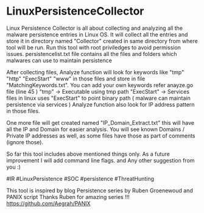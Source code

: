 # LinuxPersistenceCollector

Linux Persistence Collector is all about collecting and analyzing all the malware persistence entries in Linux OS.
It will collect all the entries and store it in directory named "Collector" created in same directory from where tool will be run.
Run this tool with root priviledges to avoid permission issues.
persistencelist.txt file contains all the files and folders which malwares can use to maintain persistence

After collecting files, Analyze function will look for keywords like "tmp" "http" "ExecStart" "www" in those files and store in file "MatchingKeywords.txt". 
You can add your own keywords refer anayze.go file (line 45 ) 
"tmp" -> Executable using tmp path
"ExecStart" -> Services files in linux uses "ExecStart" to point binary path ( malware can maintain persistence via services )
Analyze function also look for IP address pattern in those files.

One more file will get created named "IP_Domain_Extract.txt" this will have all the IP and Domain for easier analysis.
You will see known Domains / Private IP addresses as well, as some files have those as part of comments (ignore those).

So far this tool includes above mentioned things only.
As a future improvement I will add command line flags. and Any other suggestion from you :) 

#IR #LinuxPersistence #SOC #persistence #ThreatHunting

This tool is inspired by blog Persistence series by Ruben Groenewoud and PANIX script
Thanks Ruben for amazing series !!!
https://github.com/Aegrah/PANIX
